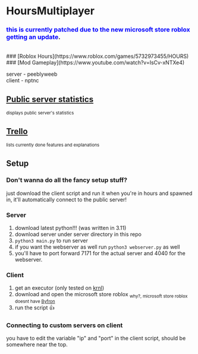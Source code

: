 # HoursMultiplayer
### <span style="color:blue">this is currently patched due to the new microsoft store roblox getting an update</span>.
<br />
### [Roblox Hours](https://www.roblox.com/games/5732973455/HOURS)
### [Mod Gameplay](https://www.youtube.com/watch?v=IsCv-xNTXe4)

server - peeblyweeb  
client - nptnc

## [Public server statistics](http://salamithecat.com:4040)
<sub>displays public server's statistics</sub>

## [Trello](https://trello.com/b/e1gvvbzK/hours-multiplayer-script)  
<sub>lists currently done features and explanations</sub>

## Setup

### Don't wanna do all the fancy setup stuff?
just download the client script and run it when you're in hours and spawned in, it'll automatically connect to the public server!

### Server
1. download latest python!!! (was written in 3.11)
2. download server under server directory in this repo
3. `python3 main.py` to run server
4. if you want the webserver as well run `python3 webserver.py` as well
5. you'll have to port forward 7171 for the actual server and 4040 for the webserver.

### Client
1. get an executor (only tested on [krnl](https://krnl.place))
2. download and open the microsoft store roblox <sub>why?, microsoft store roblox doesnt have [Byfron](https://devforum.roblox.com/t/welcoming-byfron-to-roblox/2018233)</sub>
3. run the script 👍

### Connecting to custom servers on client
you have to edit the variable "ip" and "port" in the client script, should be somewhere near the top.
